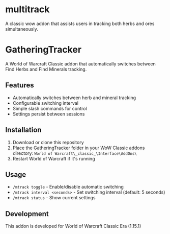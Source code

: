 # multitrack
A classic wow addon that assists users in tracking both herbs and ores simultaneously.

# GatheringTracker

A World of Warcraft Classic addon that automatically switches between Find Herbs and Find Minerals tracking.

## Features
- Automatically switches between herb and mineral tracking
- Configurable switching interval
- Simple slash commands for control
- Settings persist between sessions

## Installation
1. Download or clone this repository
2. Place the GatheringTracker folder in your WoW Classic addons directory:
   `World of Warcraft\_classic_\Interface\AddOns\`
3. Restart World of Warcraft if it's running

## Usage
- `/mtrack toggle` - Enable/disable automatic switching
- `/mtrack interval <seconds>` - Set switching interval (default: 5 seconds)
- `/mtrack status` - Show current settings

## Development
This addon is developed for World of Warcraft Classic Era (1.15.1)